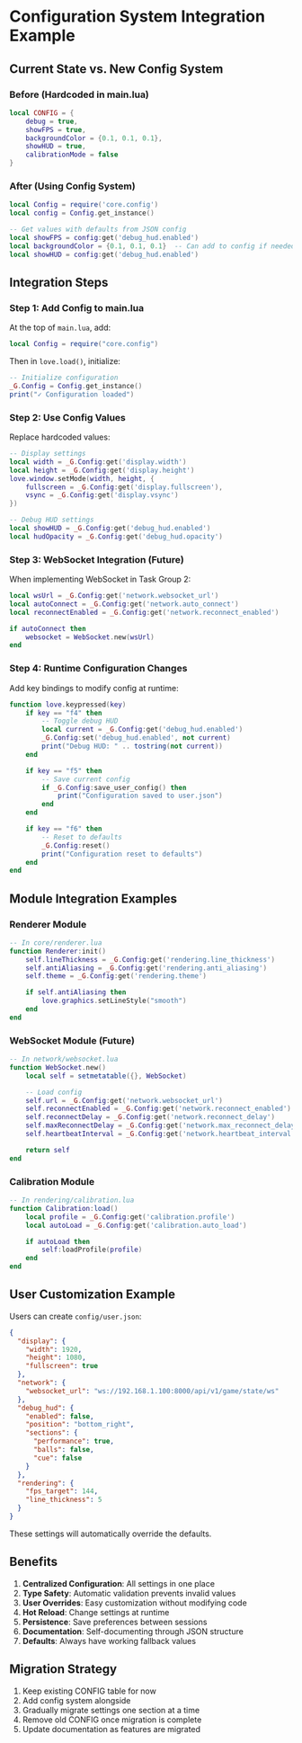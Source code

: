 # Configuration System Integration Example

## Current State vs. New Config System

### Before (Hardcoded in main.lua)
```lua
local CONFIG = {
    debug = true,
    showFPS = true,
    backgroundColor = {0.1, 0.1, 0.1},
    showHUD = true,
    calibrationMode = false
}
```

### After (Using Config System)
```lua
local Config = require('core.config')
local config = Config.get_instance()

-- Get values with defaults from JSON config
local showFPS = config:get('debug_hud.enabled')
local backgroundColor = {0.1, 0.1, 0.1}  -- Can add to config if needed
local showHUD = config:get('debug_hud.enabled')
```

## Integration Steps

### Step 1: Add Config to main.lua

At the top of `main.lua`, add:
```lua
local Config = require("core.config")
```

Then in `love.load()`, initialize:
```lua
-- Initialize configuration
_G.Config = Config.get_instance()
print("✓ Configuration loaded")
```

### Step 2: Use Config Values

Replace hardcoded values:
```lua
-- Display settings
local width = _G.Config:get('display.width')
local height = _G.Config:get('display.height')
love.window.setMode(width, height, {
    fullscreen = _G.Config:get('display.fullscreen'),
    vsync = _G.Config:get('display.vsync')
})

-- Debug HUD settings
local showHUD = _G.Config:get('debug_hud.enabled')
local hudOpacity = _G.Config:get('debug_hud.opacity')
```

### Step 3: WebSocket Integration (Future)

When implementing WebSocket in Task Group 2:
```lua
local wsUrl = _G.Config:get('network.websocket_url')
local autoConnect = _G.Config:get('network.auto_connect')
local reconnectEnabled = _G.Config:get('network.reconnect_enabled')

if autoConnect then
    websocket = WebSocket.new(wsUrl)
end
```

### Step 4: Runtime Configuration Changes

Add key bindings to modify config at runtime:
```lua
function love.keypressed(key)
    if key == "f4" then
        -- Toggle debug HUD
        local current = _G.Config:get('debug_hud.enabled')
        _G.Config:set('debug_hud.enabled', not current)
        print("Debug HUD: " .. tostring(not current))
    end

    if key == "f5" then
        -- Save current config
        if _G.Config:save_user_config() then
            print("Configuration saved to user.json")
        end
    end

    if key == "f6" then
        -- Reset to defaults
        _G.Config:reset()
        print("Configuration reset to defaults")
    end
end
```

## Module Integration Examples

### Renderer Module

```lua
-- In core/renderer.lua
function Renderer:init()
    self.lineThickness = _G.Config:get('rendering.line_thickness')
    self.antiAliasing = _G.Config:get('rendering.anti_aliasing')
    self.theme = _G.Config:get('rendering.theme')

    if self.antiAliasing then
        love.graphics.setLineStyle("smooth")
    end
end
```

### WebSocket Module (Future)

```lua
-- In network/websocket.lua
function WebSocket.new()
    local self = setmetatable({}, WebSocket)

    -- Load config
    self.url = _G.Config:get('network.websocket_url')
    self.reconnectEnabled = _G.Config:get('network.reconnect_enabled')
    self.reconnectDelay = _G.Config:get('network.reconnect_delay')
    self.maxReconnectDelay = _G.Config:get('network.max_reconnect_delay')
    self.heartbeatInterval = _G.Config:get('network.heartbeat_interval')

    return self
end
```

### Calibration Module

```lua
-- In rendering/calibration.lua
function Calibration:load()
    local profile = _G.Config:get('calibration.profile')
    local autoLoad = _G.Config:get('calibration.auto_load')

    if autoLoad then
        self:loadProfile(profile)
    end
end
```

## User Customization Example

Users can create `config/user.json`:

```json
{
  "display": {
    "width": 1920,
    "height": 1080,
    "fullscreen": true
  },
  "network": {
    "websocket_url": "ws://192.168.1.100:8000/api/v1/game/state/ws"
  },
  "debug_hud": {
    "enabled": false,
    "position": "bottom_right",
    "sections": {
      "performance": true,
      "balls": false,
      "cue": false
    }
  },
  "rendering": {
    "fps_target": 144,
    "line_thickness": 5
  }
}
```

These settings will automatically override the defaults.

## Benefits

1. **Centralized Configuration**: All settings in one place
2. **Type Safety**: Automatic validation prevents invalid values
3. **User Overrides**: Easy customization without modifying code
4. **Hot Reload**: Change settings at runtime
5. **Persistence**: Save preferences between sessions
6. **Documentation**: Self-documenting through JSON structure
7. **Defaults**: Always have working fallback values

## Migration Strategy

1. Keep existing CONFIG table for now
2. Add config system alongside
3. Gradually migrate settings one section at a time
4. Remove old CONFIG once migration is complete
5. Update documentation as features are migrated
